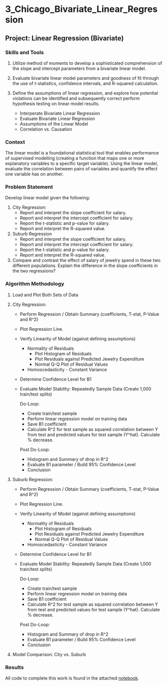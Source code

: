 # 3_Chicago_Bivariate_Linear_Regression

## Project: Linear Regression (Bivariate)

### Skills and Tools

1. Utilize method of moments to develop a sophisticated comprehension of the slope and intercept parameters from a bivariate linear model.
2.  Evaluate bivariate linear model parameters and goodness of fit through the use of t-statistics, confidence intervals, and R-squared calculation.
3. Define the assumptions of linear regression, and explore how potential violations can be identified and subsequently correct perform hypothesis testing on linear model results.

     * Interperate Bivariate Linear Regression
     * Evaluate Bivariate Linear Regression
     * Assumptions of the Linear Model
     * Correlation vs. Causation

### Context
The linear model is a foundational statistical tool that enables performance of supervised modelling (creating a function that maps one or more explanatory variables to a specific target variable). Using the linear model, evaluate the correlation between pairs of variables and quantify the effect one variable has on another.

### Problem Statement
Develop linear model given the following:

1. City Regression:
    * Report and interpret the slope coefficient for salary.
    * Report and interpret the intercept coefficient for salary. 
    * Report the t-statistic and p-value for salary. 
    * Report and interpret the R-squared value.    
2. Suburb Regression
    * Report and interpret the slope coefficient for salary.
    * Report and interpret the intercept coefficient for salary. 
    * Report the t-statistic and p-value for salary. 
    * Report and interpret the R-squared value.
3. Compare and contrast the effect of salary of jewelry spend in these two different populations. Explain the difference in the slope coefficients in the two regressions?

### Algorithm Methodology
1. Load and Plot Both Sets of Data

2. City Regression:
    * Perform Regression / Obtain Summary (coefficients, T-stat, P-Value and R^2)
    * Plot Regression Line.
    * Verify Linearity of Model (against defining assumptions)
        - Normality of Residuals
           * Plot Histogram of Residuals
           * Plot Residuals against Predicted Jewelry Expenditure
           * Normal Q-Q Plot of Residual Values
        - Homoscedasticity - Constant Variance
    * Determine Confidence Level for B1
    * Evaluate Model Stability: Repeatedly Sample Data (Create 1,000 train/test splits)
        
        Do-Loop:
        - Create train/test sample
        - Perform linear regression model on training data
        - Save B1 coefficient
        - Calculate R^2 for test sample as squared correlation between Y from test and
            predicted values for test sample (Y^hat). Calculate % decrease.
        
        Post Do-Loop:
        - Histogram and Summary of drop in R^2
        - Evaluate B1 parameter / Build 95% Confidence Level
        - Conclusion
       
3. Suburb Regression:
    * Perform Regression / Obtain Summary (coefficients, T-stat, P-Value and R^2)
    * Plot Regression Line.
    * Verify Linearity of Model (against defining assumptions)
        - Normality of Residuals
            * Plot Histogram of Residuals
            * Plot Residuals against Predicted Jewelry Expenditure
            * Normal Q-Q Plot of Residual Values
        - Homoscedasticity - Constant Variance
    * Determine Confidence Level for B1
    * Evaluate Model Stability: Repeatedly Sample Data (Create 1,000 train/test splits)
        
        Do-Loop:
        - Create train/test sample
        - Perform linear regression model on training data
        - Save B1 coefficient
        - Calculate R^2 for test sample as squared correlation between Y from test and predicted values for test sample (Y^hat). Calculate % decrease.
        
        Post Do-Loop:
        - Histogram and Summary of drop in R^2
        - Evaluate B1 parameter / Build 95% Confidence Level
        - Conclusion
      
4. Model Comparison: City vs. Suburb


### Results
All code to complete this work is found in the attached [notebook](Module5_Homework.R).



